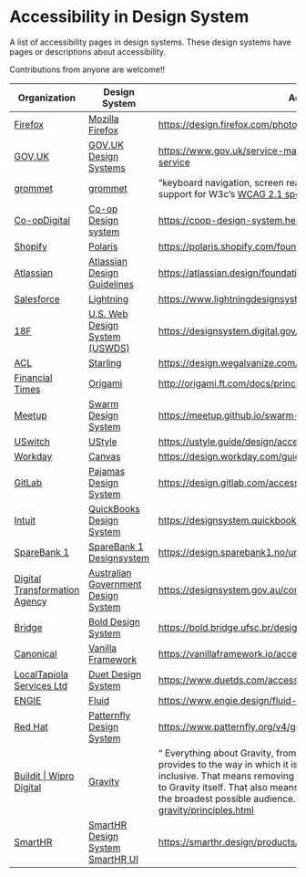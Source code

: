 # Accessibility in Design System
A list of accessibility pages in design systems. These design systems have pages or descriptions about accessibility.

Contributions from anyone are welcome!!

| Organization                                                 | Design System                                                | Accessibility                                                |
| ------------------------------------------------------------ | ------------------------------------------------------------ | ------------------------------------------------------------ |
| [Firefox](https://firefox.com/)                              | [Mozilla Firefox](https://design.firefox.com/)               | https://design.firefox.com/photon/introduction/design-for-inclusion.html |
| [GOV.UK](https://www.gov.uk/)                                | [GOV.UK Design Systems](https://design-system.service.gov.uk/) | https://www.gov.uk/service-manual/helping-people-to-use-your-service |
| [grommet](https://github.com/grommet)                        | [grommet](https://v2.grommet.io/)                            | <q>keyboard navigation, screen reader tags, and more. grommet provides support for W3c’s [WCAG 2.1 spec](https://www.w3.org/TR/WCAG21/) out of the box.</q> https://v2.grommet.io/ |
| [Co-opDigital](https://digitalblog.coop.co.uk/)              | [Co-op Design system](https://coop-design-system.herokuapp.com/) | https://coop-design-system.herokuapp.com/accessibility.html  |
| [Shopify](https://www.shopify.com/)                          | [Polaris](https://polaris.shopify.com/)                      | https://polaris.shopify.com/foundations/accessibility        |
| [Atlassian](https://adele.uxpin.com/atlassian-atlassian-design-guidelines) | [Atlassian Design Guidelines](https://atlassian.design/)     | https://atlassian.design/foundations/accessibility           |
| [Salesforce](https://adele.uxpin.com/salesforce-lightning)   | [Lightning](https://www.lightningdesignsystem.com/)          | https://www.lightningdesignsystem.com/accessibility/overview |
| [18F](https://18f.gsa.gov/)                                  | [U.S. Web Design System (USWDS)](https://designsystem.digital.gov/) | https://designsystem.digital.gov/documentation/developers/#accessibility |
| [ACL](https://adele.uxpin.com/acl-starling)                  | [Starling](http://design.acl.com/page/Home)                  | https://design.wegalvanize.com/p/guidelines/accessibility    |
| [Financial Times](https://adele.uxpin.com/financial-times-origami) | [Origami](http://origami.ft.com/)                            | http://origami.ft.com/docs/principles/accessibility/         |
| [Meetup](https://adele.uxpin.com/meetup-swarm-design-system) | [Swarm Design System](https://meetup.github.io/swarm-design-system/) | https://meetup.github.io/swarm-design-system/design/usability/a11y/ |
| [USwitch](https://adele.uxpin.com/uswitch-ustyle)            | [UStyle](https://ustyle.guide/)                              | https://ustyle.guide/design/accessibility-testing.html       |
| [Workday](https://adele.uxpin.com/workday-canvas)            | [Canvas](https://design.workday.com/)                        | https://design.workday.com/guidelines/accessibility/overview |
| [GitLab](https://adele.uxpin.com/gitlab-pajamas-design-system) | [Pajamas Design System](https://design.gitlab.com/)          | https://design.gitlab.com/accessibility/a11y                 |
| [Intuit](https://adele.uxpin.com/intuit-quickbooks-design-system) | [QuickBooks Design System](https://designsystem.quickbooks.com/) | https://designsystem.quickbooks.com/accessibility/           |
| [SpareBank 1](https://adele.uxpin.com/sparebank-1-sparebank-1-designsystem) | [SpareBank 1 Designsystem](https://design.sparebank1.no/)    | https://design.sparebank1.no/universell-utforming.html       |
| [Digital Transformation Agency](https://adele.uxpin.com/digital-transformation-agency-australian-government-design-system) | [Australian Government Design System](https://designsystem.gov.au/) | https://designsystem.gov.au/components/header/accessibility/ |
| [Bridge](https://adele.uxpin.com/bridge-bold-design-system)  | [Bold Design System](https://bold.bridge.ufsc.br/)           | https://bold.bridge.ufsc.br/design-guidelines/accessibility/ |
| [Canonical](https://adele.uxpin.com/canonical-vanilla-framework) | [Vanilla Framework](https://vanillaframework.io/)            | https://vanillaframework.io/accessibility                    |
| [LocalTapiola Services Ltd](https://adele.uxpin.com/localtapiola-services-ltd-duet-design-system) | [Duet Design System](https://www.duetds.com/)                | https://www.duetds.com/accessibility/                        |
| [ENGIE](https://adele.uxpin.com/engie-fluid)                 | [Fluid](https://www.engie.design/)                           | https://www.engie.design/fluid-design-system/brand/accessibility/ |
| [Red Hat](https://adele.uxpin.com/red-hat-patternfly-design-system) | [Patternfly Design System](https://www.patternfly.org/)      | https://www.patternfly.org/v4/get-started/accessibility-guide/ |
| [Buildit \| Wipro Digital](https://adele.uxpin.com/buildit-wipro-digital-gravity) | [Gravity](http://style.buildit.digital/)                     | <q> Everything about Gravity, from the UI designs and components it provides to the way in which it is run and maintained should strive to be inclusive. That means removing barriers to entry for using or contributing to Gravity itself. That also means enabling products to be accessible to the broadest possible audience.</q> http://style.buildit.digital/docs/about-gravity/principles.html |
| [SmartHR](https://smarthr.co.jp/)                            | [SmartHR Design System](https://smarthr.design/)<br>[SmartHR UI](https://github.com/kufu/smarthr-ui/) | https://smarthr.design/products/accessibility/ |

